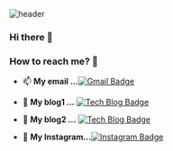 ![header](https://capsule-render.vercel.app/api?type=soft&color=auto&text=Sein%Lee&fontSize=40&animation=twinkling)
### Hi there 👋

<!-- 🛠 Tech Stack 🛠 -->


### How to reach me? 🤔
- 📫  **My email ...**[![Gmail Badge](https://img.shields.io/badge/Naver-03C75A?style=flat-square&logo=Naver&logoColor=white&link=mailto:emliy4037@naver.com)](mailto:emliy4037@naver.com)

- 📒  **My blog1 ...** [![Tech Blog Badge](http://img.shields.io/badge/Tech%20blog-black?style=flat-square&logo=blogger&logoColor=white&link=https://spark-aster-4ad.notion.site/SEIN-baa0a6c51bb5467aad0ac2781b4c9341)](https://23in.notion.site/efc53dc6c4c640f59af550be4eebb060)

- 📒  **My blog2 ...** [![Tech Blog Badge](http://img.shields.io/badge/Tech%20blog-black?style=flat-square&logo=blogger&logoColor=white&link=https://velog.io/@sein)](https://velog.io/@sein)

- :rabbit:  **My Instagram...**[![Instagram Badge](https://img.shields.io/badge/Instagram-E4405F?style=flat-square&logo=Instagram&logoColor=white&link=https://www.instagram.com/23._.in/)](https://www.instagram.com/23._.in/)   


<!--
**sein0211/sein0211** is a ✨ _special_ ✨ repository because its `README.md` (this file) appears on your GitHub profile.

Here are some ideas to get you started:
<h1>Lee Sein</h1>
- 🔭 I’m currently working on ...
- 🌱 I’m currently learning ...
- 👯 I’m looking to collaborate on ...
- 🤔 I’m looking for help with ...
- 💬 Ask me about ...
- 📫 How to reach me: ...
- 😄 Pronouns: ...
- ⚡ Fun fact: ...
-->
